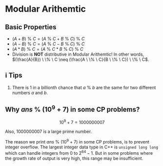 # Modular Arithemtic

## Basic Properties

* $(A + B) \ \% \ C = (A \ \% \ C + B \ \% \ C) \ \% \ C$
* $(A - B) \ \% \ C = (A \ \% \ C - B \ \% \ C) \ \% \ C$
* $(A * B) \ \% \ C = (A \ \% \ C * B \ \% \ C) \ \% \ C$
* Division is **NOT** distributive in Modular Arithemtic! In other words, $(\frac{A}{B}) \ \% \ C \neq (\frac{A \ \% \ C}{B \ \% \ C}) \ \% \ C$.

## ℹ️ Tips

1. There is 1 in a billionth chance that $a \ \% \ b$ are the same for two different numbers $a$ and $b$.

## Why $ans \ \% \ (10^9 + 7)$ in some CP problems?

$$10^9 + 7 = 1000000007$$

Also, $1000000007$ is a large prime number.

The reason we print $ans \ \% \ (10^9 + 7)$ in some CP problems, is to prevent integer overflow. The largest integer data type in C++ is `unsigned long long` which can handle integers from $0$ to $2^{64} - 1$. But in some problems where the growth rate of output is very high, this range may be insufficient.
